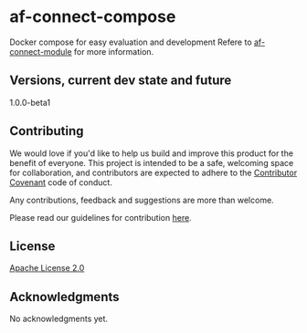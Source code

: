 # af-connect-compose
Docker compose for easy evaluation and development
Refere to [af-connect-module](https://github.com/MagnumOpuses/af-connect-module) for more information.
## Versions, current dev state and future

1.0.0-beta1

## Contributing

We would love if you'd like to help us build and improve this product for the benefit of everyone. This project is intended to be a safe, welcoming space for collaboration, and contributors are expected to adhere to the [Contributor Covenant](http://contributor-covenant.org/) code of conduct.

Any contributions, feedback and suggestions are more than welcome.

Please read our guidelines for contribution [here](CONTRIBUTING_TEMPLATE.md).

## License

[Apache License 2.0](LICENSE.md)

## Acknowledgments

No acknowledgments yet.

